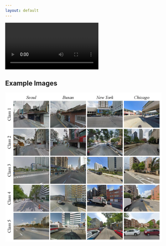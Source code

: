 ```yaml
---
layout: default
---
```


![video](/assets/video/intro.mp4)

## Example Images

![Class examples](/assets/images/3_dataset_4column2.png)

